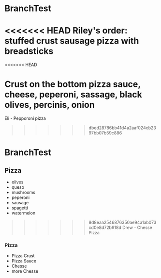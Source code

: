 # BranchTest
<<<<<<< HEAD
Riley's order: stuffed crust sausage pizza with breadsticks
=======

<<<<<<< HEAD














Crust on the bottom pizza sauce, cheese, peperoni, sassage, black olives, percinis, onion
=======
Eli - Pepporoni pizza 
>>>>>>> dbed28786bb41d4a2aaf024cb2397bb07b59c886
# BranchTest
## Pizza 
- olives
- queso 
- mushrooms 
- peperoni 
- sausage 
- spagetti 
- watermelon
>>>>>>> 8d8eaa2546876350ae94a1ab073cd0e8d72b918d
Drew - Chesse Pizza
### Pizza
- Pizza Crust
- Pizza Sauce
- Chesse
- more Chesse